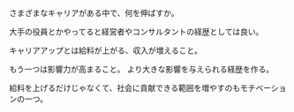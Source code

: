 さまざまなキャリアがある中で、何を伸ばすか。

大手の役員とかやってると経営者やコンサルタントの経歴としては良い。

キャリアアップとは給料が上がる、収入が増えること。

もう一つは影響力が高まること。
より大きな影響を与えられる経歴を作る。

給料を上げるだけじゃなくて、社会に貢献できる範囲を増やすのもモチベーションの一つ。
